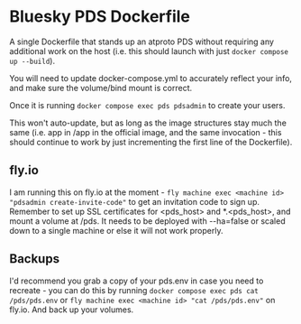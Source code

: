 # Bluesky PDS Dockerfile

A single Dockerfile that stands up an atproto PDS without requiring any additional work on the host (i.e. this should launch with just `docker compose up --build`).

You will need to update docker-compose.yml to accurately reflect your info, and make sure the volume/bind mount is correct.

Once it is running `docker compose exec pds pdsadmin` to create your users.

This won't auto-update, but as long as the image structures stay much the same (i.e. app in /app in the official image, and the same invocation - this should continue to work by just incrementing the first line of the Dockerfile).

## fly.io

I am running this on fly.io at the moment - `fly machine exec <machine id> "pdsadmin create-invite-code"` to get an invitation code to sign up. Remember to set up SSL certificates for <pds_host> and *.<pds_host>, and mount a volume at /pds. It needs to be deployed with --ha=false or scaled down to a single machine or else it will not work properly.

## Backups

I'd recommend you grab a copy of your pds.env in case you need to recreate - you can do this by running `docker compose exec pds cat /pds/pds.env` or `fly machine exec <machine id> "cat /pds/pds.env"` on fly.io. And back up your volumes.